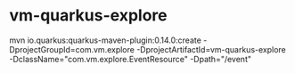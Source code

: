 # vm-quarkus-explore

mvn io.quarkus:quarkus-maven-plugin:0.14.0:create     -DprojectGroupId=com.vm.explore     -DprojectArtifactId=vm-quarkus-explore    -DclassName="com.vm.explore.EventResource"     -Dpath="/event"
